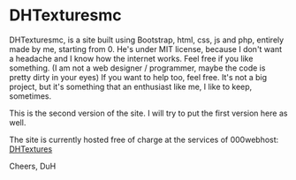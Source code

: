 # DHTexturesmc
DHTexturesmc, is a site built using Bootstrap, html, css, js and php, entirely made by me, starting from 0.
He's under MIT license, because I don't want a headache and I know how the internet works. Feel free if you like something. (I am not a web designer / programmer, maybe the code is pretty dirty in your eyes)
If you want to help too, feel free. It's not a big project, but it's something that an enthusiast like me, I like to keep, sometimes.

This is the second version of the site. I will try to put the first version here as well.


The site is currently hosted free of charge at the services of 000webhost:  
[DHTextures](https://dhtexturesmc.000webhostapp.com)


Cheers,
DuH
